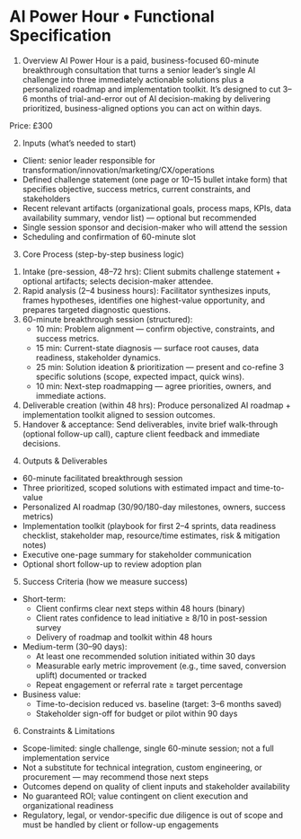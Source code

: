 # AI Power Hour • Functional Specification

1) Overview
AI Power Hour is a paid, business-focused 60-minute breakthrough consultation that turns a senior leader’s single AI challenge into three immediately actionable solutions plus a personalized roadmap and implementation toolkit. It’s designed to cut 3–6 months of trial-and-error out of AI decision-making by delivering prioritized, business-aligned options you can act on within days.

Price: £300

2) Inputs (what’s needed to start)
- Client: senior leader responsible for transformation/innovation/marketing/CX/operations
- Defined challenge statement (one page or 10–15 bullet intake form) that specifies objective, success metrics, current constraints, and stakeholders
- Recent relevant artifacts (organizational goals, process maps, KPIs, data availability summary, vendor list) — optional but recommended
- Single session sponsor and decision-maker who will attend the session
- Scheduling and confirmation of 60-minute slot

3) Core Process (step-by-step business logic)
1. Intake (pre-session, 48–72 hrs): Client submits challenge statement + optional artifacts; selects decision-maker attendee.
2. Rapid analysis (2–4 business hours): Facilitator synthesizes inputs, frames hypotheses, identifies one highest-value opportunity, and prepares targeted diagnostic questions.
3. 60-minute breakthrough session (structured):
   - 10 min: Problem alignment — confirm objective, constraints, and success metrics.
   - 15 min: Current-state diagnosis — surface root causes, data readiness, stakeholder dynamics.
   - 25 min: Solution ideation & prioritization — present and co-refine 3 specific solutions (scope, expected impact, quick wins).
   - 10 min: Next-step roadmapping — agree priorities, owners, and immediate actions.
4. Deliverable creation (within 48 hrs): Produce personalized AI roadmap + implementation toolkit aligned to session outcomes.
5. Handover & acceptance: Send deliverables, invite brief walk-through (optional follow-up call), capture client feedback and immediate decisions.

4) Outputs & Deliverables
- 60-minute facilitated breakthrough session
- Three prioritized, scoped solutions with estimated impact and time-to-value
- Personalized AI roadmap (30/90/180-day milestones, owners, success metrics)
- Implementation toolkit (playbook for first 2–4 sprints, data readiness checklist, stakeholder map, resource/time estimates, risk & mitigation notes)
- Executive one-page summary for stakeholder communication
- Optional short follow-up to review adoption plan

5) Success Criteria (how we measure success)
- Short-term:
  - Client confirms clear next steps within 48 hours (binary)
  - Client rates confidence to lead initiative ≥ 8/10 in post-session survey
  - Delivery of roadmap and toolkit within 48 hours
- Medium-term (30–90 days):
  - At least one recommended solution initiated within 30 days
  - Measurable early metric improvement (e.g., time saved, conversion uplift) documented or tracked
  - Repeat engagement or referral rate ≥ target percentage
- Business value:
  - Time-to-decision reduced vs. baseline (target: 3–6 months saved)
  - Stakeholder sign-off for budget or pilot within 90 days

6) Constraints & Limitations
- Scope-limited: single challenge, single 60-minute session; not a full implementation service
- Not a substitute for technical integration, custom engineering, or procurement — may recommend those next steps
- Outcomes depend on quality of client inputs and stakeholder availability
- No guaranteed ROI; value contingent on client execution and organizational readiness
- Regulatory, legal, or vendor-specific due diligence is out of scope and must be handled by client or follow-up engagements
